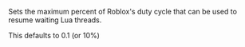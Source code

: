 Sets the maximum percent of Roblox's duty cycle that can be used to resume waiting Lua threads.

This defaults to 0.1 (or 10%)